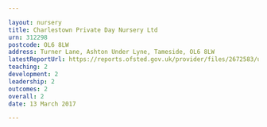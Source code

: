 ```yaml
---

layout: nursery
title: Charlestown Private Day Nursery Ltd
urn: 312298
postcode: OL6 8LW
address: Turner Lane, Ashton Under Lyne, Tameside, OL6 8LW
latestReportUrl: https://reports.ofsted.gov.uk/provider/files/2672583/urn/312298.pdf
teaching: 2
development: 2
leadership: 2
outcomes: 2
overall: 2
date: 13 March 2017

---
```


